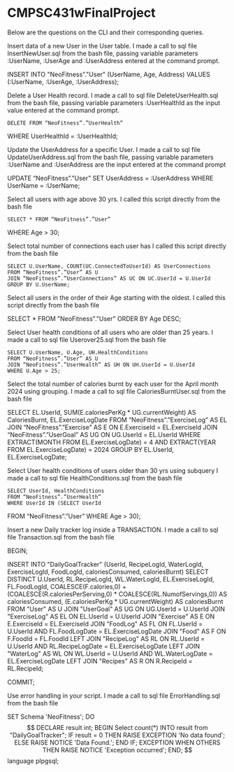 # CMPSC431wFinalProject
 Below are the questions on the CLI and their corresponding queries.

Insert data of a new User in the User table. 
I made a call to sql file InsertNewUser.sql from the bash file, passing variable parameters :UserName, :UserAge and :UserAddress entered at the command prompt.
	
INSERT INTO "NeoFitness"."User"  (UserName, Age, Address) 
VALUES (:UserName, :UserAge, :UserAddress);


 Delete a User Health record.
	I made a call to sql file DeleteUserHealth.sql from the bash file, passing variable parameters :UserHealthId as the input value entered at the command prompt.

	DELETE FROM “NeoFitness”.”UserHealth” 
WHERE UserHealthId = :UserHealthId;

Update the UserAddress for a specific User.
I made a call to sql file UpdateUserAddress.sql from the bash file, passing variable parameters :UserName and :UserAddress are the input entered at the command prompt

UPDATE “NeoFitness”.”User” 
SET UserAddress = :UserAddress
WHERE UserName = :UserName;

Select all users with age above 30 yrs. 
	I called this script directly from the bash file

	SELECT * FROM “NeoFitness”.”User”
WHERE Age > 30;


Select total number of connections each user has
	I called this script directly from the bash file

	SELECT U.UserName, COUNT(UC.ConnectedToUserId) AS UserConnections
	FROM “NeoFitness”.”User” AS U
	JOIN “NeoFitness”.”UserConnections” AS UC ON UC.UserId = U.UserId
	GROUP BY U.UserName;

Select all users in the order of their Age starting with the oldest.
I called this script directly from the bash file

SELECT * FROM "NeoFitness"."User" 
ORDER BY Age DESC;

Select User health conditions of all users who are older than 25 years.
	I made a call to sql file Userover25.sql from the bash file

	SELECT U.UserName, U.Age, UH.HealthConditions
	FROM “NeoFitness”.”User” AS U
	JOIN “NeoFitness”.”UserHealth” AS UH ON UH.UserId = U.UserId
	WHERE U.Age > 25;
	
Select the total number of calories burnt by each user for the April month 2024 using grouping.
I made a call to sql file CaloriesBurntUser.sql from the bash file

SELECT EL.UserId, SUM(E.caloriesPerKg * UG.currentWeight) AS CaloriesBurnt, EL.ExerciseLogDate
FROM “NeoFitness”.”ExerciseLog” AS EL
JOIN  “NeoFitness”.”Exercise” AS E ON E.ExerciseId = EL.ExerciseId
JOIN  “NeoFitness”.”UserGoal” AS UG ON UG.UserId = EL.UserId 
WHERE EXTRACT(MONTH FROM EL.ExerciseLogDate) = 4 
AND EXTRACT(YEAR FROM EL.ExerciseLogDate) = 2024 
GROUP BY EL.UserId, EL.ExerciseLogDate;


Select User health conditions of users older than 30 yrs using subquery
	I made a call to sql file HealthConditions.sql from the bash file

	SELECT UserId, HealthConditions
	FROM “NeoFitness”.”UserHealth” 
	WHERE UserId IN (SELECT UserId 
FROM “NeoFitness”.”User”
 WHERE Age > 30);
	

Insert a new Daily tracker log inside a TRANSACTION.
I made a call to sql file Transaction.sql from the bash file

BEGIN;

INSERT INTO "DailyGoalTracker" (UserId, RecipeLogId, WaterLogId, ExerciseLogId, FoodLogId, caloriesConsumed, caloriesBurnt)
SELECT DISTINCT U.UserId, RL.RecipeLogId, WL.WaterLogId, EL.ExerciseLogId, FL.FoodLogId,
COALESCE(F.calories,0) + (COALESCE(R.caloriesPerServing,0) * COALESCE(RL.NumofServings,0)) AS caloriesConsumed,
(E.caloriesPerKg * UG.currentWeight) AS caloriesBurnt
FROM "User" AS U
JOIN "UserGoal" AS UG ON UG.UserId = U.UserId
JOIN "ExerciseLog" AS EL ON EL.UserId = U.UserId
JOIN "Exercise" AS E ON E.ExerciseId = EL.ExerciseId
JOIN "FoodLog" AS FL ON FL.UserId = U.UserId AND FL.FoodLogDate = EL.ExerciseLogDate
JOIN "Food" AS F ON F.FoodId = FL.FoodId
LEFT JOIN "RecipeLog" AS RL ON RL.UserId = U.UserId AND RL.RecipeLogDate = EL.ExerciseLogDate
LEFT JOIN "WaterLog" AS WL ON WL.UserId = U.UserId AND WL.WaterLogDate = EL.ExerciseLogDate
LEFT JOIN "Recipes" AS R ON R.RecipeId = RL.RecipeId;

COMMIT;

	
Use error handling in your script.
I made a call to sql file ErrorHandling.sql from the bash file

SET Schema 'NeoFitness';
DO $$
DECLARE
   result int;
BEGIN
  Select count(*) INTO result from "DailyGoalTracker";
  IF result = 0 THEN
     RAISE EXCEPTION 'No data found';
  ELSE
     RAISE NOTICE 'Data Found.';
  END IF;
 EXCEPTION
   WHEN  OTHERS  THEN
    RAISE NOTICE  'Exception occurred';
END;
$$
language plpgsql;
